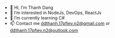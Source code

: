 - 👋 Hi, I’m Thanh Dang
- 👀 I’m interested in NodeJs, DevOps, ReactJs
- 🌱 I’m currently learning C#
- 📫 Contact me ddthanh.17pfiev.n2@gmail.com or ddthanh.17pfiev.n2@outlook.com

<!---
ddt313/ddt313 is a ✨ special ✨ repository because its `README.md` (this file) appears on your GitHub profile.
You can click the Preview link to take a look at your changes.
--->
